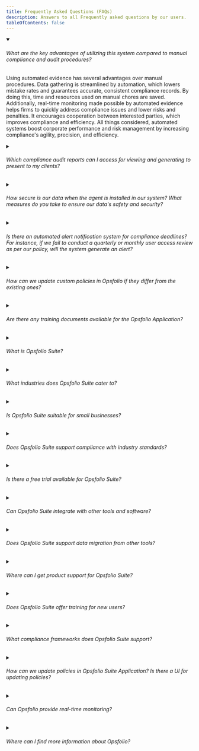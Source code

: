 ```yaml
---
title: Frequently Asked Questions (FAQs)
description: Answers to all Frequently asked questions by our users.
tableOfContents: false
---
```


<details class="details" open>

<summary class="faq">
<h6>What are the key advantages of utilizing this system compared to manual compliance and audit procedures?</h6>
</summary>

<p>Using automated evidence has several advantages over manual procedures. Data gathering is streamlined by automation, which lowers mistake rates and guarantees accurate, consistent compliance records. By doing this, time and resources used on manual chores are saved. Additionally, real-time monitoring made possible by automated evidence helps firms to quickly address compliance issues and lower risks and penalties. It encourages cooperation between interested parties, which improves compliance and efficiency. All things considered, automated systems boost corporate performance and risk management by increasing compliance's agility, precision, and efficiency.</p>

</details>

<details class="details">

<summary class="faq"><h6>Which compliance audit reports can I access for viewing and generating to present to my clients?</h6></summary>

<p>Upon completion of the audit, a comprehensive audit report is generated,
encompassing controls, policies, and evidence along with their respective
statuses. This report can be readily shared with your clients.</p>

</details>

<details class="details">

<summary class="faq"><h6>How secure is our data when the agent is installed in our system? What measures do you take to ensure our data's safety and security?</h6></summary>

<p>Ensuring the security of your data is our paramount concern once our agent is
installed on your system.

We enforce stringent access controls, restricting data access solely to
individuals who require it for operational purposes. Our team regularly
undergoes training on security best practices and protocols, and we continually
update and audit our systems to promptly identify and address any
vulnerabilities.

Moreover, we are proud to announce that we are SOC2 compliant, indicating that
our security practices have been independently verified to meet the rigorous
criteria outlined by the SOC2 framework. This compliance underscores our
dedication to upholding the highest standards of security and confidentiality.</p>

</details>

<details class="details">

<summary class="faq"><h6>Is there an automated alert notification system for compliance deadlines? For instance, if we fail to conduct a quarterly or monthly user access review as per our policy, will the system generate an alert?</h6></summary>

<p>Yes, in our pipeline, we anticipate the introduction of an automated alert
notification system for compliance deadlines in the upcoming release. This
system is tailored to handle situations such as overlooking quarterly or monthly
user access reviews as stipulated by policy. It will promptly dispatch alerts to
designated stakeholders, facilitating timely action and compliance adherence.</p>

</details>

<details class="details">

<summary class="faq"><h6>How can we update custom policies in Opsfolio if they differ from the existing ones?</h6></summary>

<p>In Opsfolio, you have the flexibility to update or include custom policies
tailored to your organization's specific needs.</p>

</details>

<details class="details">

<summary class="faq"><h6>Are there any training documents available for the Opsfolio Application?</h6></summary>

<p>Yes, training documents for the Opsfolio Application are readily available.
These documents serve as comprehensive guides to familiarize users with the
application's functionalities, features, and best practices. Whether you're a
beginner looking to navigate the basics or an advanced user seeking to optimize
your workflow, Opsfolio's training documents offer step-by-step instructions,
tutorials, and troubleshooting tips.</p>

</details>

<details class="details">

<summary class="faq"><h6>What is Opsfolio Suite?</h6></summary>

<p>Opsfolio Suite is a comprehensive privacy and security compliance solution featuring a suite of command-line interface (CLI) and web-based tools. It provides baseline policy content and a range of agents that gather evidence to ensure compliance with various standards.</p>

</details>

<details class="details">

<summary class="faq"><h6>What industries does Opsfolio Suite cater to?</h6></summary>

<p>Opsfolio Suite caters to industries with safety-critical and regulated software engineering requirements, including healthcare (HIPAA privacy), medical device manufacturing (FDA SaMD and 510(k)), and any sector needing stringent compliance with privacy and security regulations.</p>

</details>

<details class="details">

<summary class="faq"><h6>Is Opsfolio Suite suitable for small businesses?</h6></summary>

<p>Yes, Opsfolio Suite is designed to help small and medium-sized project and product teams achieve compliance with various industry standards.</p>

</details>

<details class="details">

<summary class="faq"><h6>Does Opsfolio Suite support compliance with industry standards?</h6></summary>

<p>Yes, the Opsfolio Suite helps organizations comply with standards like SOC 2, FedRAMP, HITRUST, HIPAA, and more.</p>

</details>

<details class="details">

<summary class="faq"><h6>Is there a free trial available for Opsfolio Suite?</h6></summary>

<p>Please connect with our team through our <a href="https://discord.gg/UeXrg49V">Discord channel</a> for more details.</p>

</details>

<details class="details">

<summary class="faq"><h6>Can Opsfolio Suite integrate with other tools and software?</h6></summary>

<p>Yes, Opsfolio Suite is designed to integrate with various tools and software to enhance its functionality and streamline compliance processes.</p>

</details>

<details class="details">

<summary class="faq"><h6>Does Opsfolio Suite support data migration from other tools?</h6></summary>

<p>Opsfolio Suite offers support for migrating data from other compliance tools. For assistance with data migration, please reach out to our team through our <a href="https://discord.gg/UeXrg49V">Discord channel</a>.</p>

</details>

<details class="details">

<summary class="faq"><h6>Where can I get product support for Opsfolio Suite?</h6></summary>

<p>Product support for Opsfolio Suite is available through our <a href="https://discord.gg/UeXrg49V">Discord channel</a>.</p>

</details>

<details class="details">

<summary class="faq"><h6>Does Opsfolio Suite offer training for new users?</h6></summary>

<p>Yes, Opsfolio Suite provides training for new users to help them get started and fully utilize the suite's features. Please join us through our <a href="https://discord.gg/UeXrg49V">Discord channel</a>.</p>

</details>

<details class="details">

<summary class="faq"><h6>What compliance frameworks does Opsfolio Suite support?</h6></summary>

<p>The Opsfolio Suite supports a wide range of compliance frameworks, including SOC 2, FedRAMP, HITRUST, and more.</p>

</details>

<details class="details">

<summary class="faq"><h6>How can we update policies in Opsfolio Suite Application? Is there a UI for updating policies?</h6></summary>

<p>You can update policies using markdown files. The UI for this feature is currently in our pipeline and will be available soon.</p>

</details>

<details class="details">

<summary class="faq"><h6>Can Opsfolio provide real-time monitoring?</h6></summary>

<p>Yes, Opsfolio provides real-time information as evidence in policies for auditing. It offers capabilities for continuous monitoring to keep you informed about the current state of your systems and compliance status.</p>

</details>

<details class="details">

<summary class="faq"><h6>Where can I find more information about Opsfolio?</h6></summary>

<p>For more detailed information about Opsfolio, please visit their official website at [opsfolio.com](https://www.opsfolio.com/). There you can explore features, solutions offered, customer testimonials, and how Opsfolio can benefit your organization.</p>

</details>